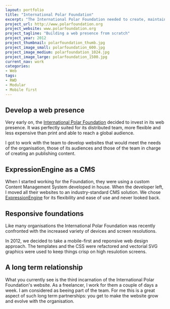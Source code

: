 ```yaml
---
layout: portfolio
title: "International Polar Foundation"
excerpt: "The International Polar Foundation needed to create, maintain and run a series of websites. Rather than hiring an external agency, they wanted a long term partnership with a designer / developer."
project_url: http://www.polarfoundation.org
project_website: www.polarfoundation.org
project_tagline: "Building a web presence from scratch"
project_year: 2012
project_thumbnail: polarfoundation_thumb.jpg
project_image_small: polarfoundation_600.jpg
project_image_medium: polarfoundation_1024.jpg
project_image_large: polarfoundation_1500.jpg
current_nav: work
categories:
- Web
tags:
- RWD
- Modular
- Mobile first
---
```


## Develop a web presence

Very early on, the [International Polar Foundation](http://www.polarfoundation.org) decided to invest in its web presence. It was perfectly suited for its distributed team, more flexible and less expensive than print and able to reach a global audience.

I got to work with the team to develop websites that would meet the needs of the organisation, those of its audiences and those of the team in charge of creating an publishing content.

## ExpressionEngine as a CMS

When I started working for the Foundation, they were using a custom Content Management System developed in house. When the developer left, I moved all their websites to an industry-standard CMS solution. We chose [ExpressionEngine](https://ellislab.com/expressionengine) for its flexibility and ease of use and never looked back.

## Responsive foundations

Like many organisations the International Polar Foundation was recently confronted with the increased variety of devices and screen resolutions.

In 2012, we decided to take a mobile-first and reponsive web design approach. The templates and the CSS were refactored and vectorial SVG graphics were used to keep things crisp on high resulotion screens.

## A long term relationship

What you currently see is the third incarnation of the International Polar Foundation's website. As a freelancer, I work for them a couple of days a week. I am considered as beeing part of the team. For me this is a great aspect of such long term partnerships: you get to make the website grow and evolve with the organisation.